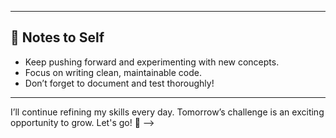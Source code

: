 <!-- # My Python Refresher Module

This is my personal Python refresher module, where I track my progress and goals. The focus is on revisiting core concepts and improving my overall fluency in Python.

## 📚 Completed Topics

Here are the topics I've covered again so far:

1. **Python Basics**  
   - Variables, Data Types, and Basic Operators
2. **Control Flow**  
   - `if`, `elif`, and `else` conditions  
   - Loops (`for`, `while`)
3. **Functions**  
   - Defining and calling functions  
   - Arguments and return values  
   - Understanding scope
4. **Lists & Tuples**  
   - Creating, modifying, and slicing lists  
   - List comprehensions
5. **Dictionaries & Sets**  
   - Key-value pairs, adding and updating dictionaries  
   - Set operations
6. **File I/O**  
   - Reading and writing files  
   - Handling file exceptions
7. **Error Handling**  
   - `try`, `except`, `finally`  
   - Custom exceptions
8. **Modules**  
   - Importing modules, working with packages

---

<!-- ## 🎯 Tomorrow's Topics & Goals 

Tomorrow, I plan to dive deeper into Python and explore more advanced topics:

1. **Object-Oriented Programming (OOP)**  
   - Classes and objects  
   - Inheritance, Encapsulation, and Polymorphism
2. **Generators**  
   - Creating generators with `yield`  
   - Practical use cases of iterators
3. **Decorators**  
   - Function decorators to enhance functionality
4. **Context Managers**  
   - Managing resources efficiently with `with`
5. **Unit Testing**  
   - Writing basic tests using `unittest`

> **My Goal**: Understand the underlying principles of OOP and explore more efficient ways to handle resources and code reuse. -->

---

## 📝 Notes to Self

- Keep pushing forward and experimenting with new concepts.
- Focus on writing clean, maintainable code.
- Don’t forget to document and test thoroughly!

---

I’ll continue refining my skills every day. Tomorrow’s challenge is an exciting opportunity to grow. Let's go! 🚀 -->
